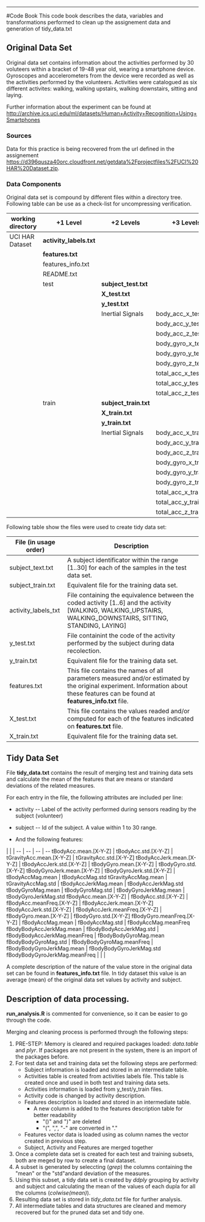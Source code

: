 ***
#Code Book
This code book describes the data, variables and transformations performed to clean up the assignement data and generation of tidy_data.txt

## Original Data Set
Original data set contains information about the activities performed by 30 voluteers within a bracket of 19-48 year old, wearing a smartphone device. Gyroscopes and accelerometers from the device were recorded as well as the activities performed by the volunteers. Activities were catalogued as six different activites: walking, walking upstairs, walking downstairs, sitting and laying.

Further information about the experiment can be found at http://archive.ics.uci.edu/ml/datasets/Human+Activity+Recognition+Using+Smartphones

### Sources
Data for this practice is being recovered from the url defined in the assignement https://d396qusza40orc.cloudfront.net/getdata%2Fprojectfiles%2FUCI%20HAR%20Dataset.zip. 

### Data Components
Original data set is compound by different files within a directory tree. Following table can be use as a check-list for uncompressing verification.

working directory | +1 Level            | +2 Levels         | +3 Levels
----------------- | ------------------- | ----------------- | ---------------------
UCI HAR Dataset   | __activity_labels.txt__ |                   |  
                  | __features.txt__        |                   |
                  | features_info.txt   |                   |
                  | README.txt          |                   |
                  | test                | __subject_test.txt__  |
                  |                     | __X_test.txt__        |
                  |                     | __y_test.txt__        |
                  |                     | Inertial Signals  | body_acc_x_test.txt
                  |                     |                   | body_acc_y_test.txt
                  |                     |                   | body_acc_z_test.txt
                  |                     |                   | body_gyro_x_test.txt
                  |                     |                   | body_gyro_y_test.txt
                  |                     |                   | body_gyro_z_test.txt
                  |                     |                   | total_acc_x_test.txt
                  |                     |                   | total_acc_y_test.txt
                  |                     |                   | total_acc_z_test.txt
                  | train               | __subject_train.txt__ |
                  |                     | __X_train.txt__       |
                  |                     | __y_train.txt__       |
                  |                     | Inertial Signals  | body_acc_x_train.txt
                  |                     |                   | body_acc_y_train.txt
                  |                     |                   | body_acc_z_train.txt
                  |                     |                   | body_gyro_x_train.txt
                  |                     |                   | body_gyro_y_train.txt
                  |                     |                   | body_gyro_z_train.txt
                  |                     |                   | total_acc_x_train.txt
                  |                     |                   | total_acc_y_train.txt
                  |                     |                   | total_acc_z_train.txt


Following table show the files were used to create tidy data set:

File (in usage order)    | Description
------------------------ | -----------
subject_text.txt | A subject identificator within the range [1..30] for each of the samples in the test data set.
subject_train.txt | Equivalent file for the training data set.
activity_labels_txt | File containing the equivalence between the coded activity [1..6] and the activity [WALKING, WALKING_UPSTAIRS, WALKING_DOWNSTAIRS, SITTING, STANDING, LAYING]
y_test.txt | File containint the code of the activity performed by the subject during data recolection.
y_train.txt | Equivalent file for the training data set.
features.txt | This file contains the names of all parameters measured and/or estimated by the original experiment. Information about these features can be found at __features_info.txt__ file.
X_test.txt | This file contains the values readed and/or computed for each of the features indicated on __features.txt__ file. 
X_train.txt | Equivalent file for the training data set.

## Tidy Data Set
File __tidy_data.txt__ contains the result of merging test and training data sets and calculate the mean of the features that are means or standard deviations of the related measures.

For each entry in the file, the following attributes are included per line:

* activity -- Label of the activity performed during sensors reading by the subject (volunteer)
* subject -- Id of the subject. A value within 1 to 30 range.

* And the following features:

 | | | 
 -- | -- | -- | --
tBodyAcc.mean.[X-Y-Z] | tBodyAcc.std.[X-Y-Z] | tGravityAcc.mean.[X-Y-Z] | tGravityAcc.std.[X-Y-Z] 
tBodyAccJerk.mean.[X-Y-Z] | tBodyAccJerk.std.[X-Y-Z] | tBodyGyro.mean.[X-Y-Z] | tBodyGyro.std.[X-Y-Z]
tBodyGyroJerk.mean.[X-Y-Z] | tBodyGyroJerk.std.[X-Y-Z] | tBodyAccMag.mean | tBodyAccMag.std 
tGravityAccMag.mean | tGravityAccMag.std  | tBodyAccJerkMag.mean  | tBodyAccJerkMag.std
tBodyGyroMag.mean  | tBodyGyroMag.std | tBodyGyroJerkMag.mean | tBodyGyroJerkMag.std
fBodyAcc.mean.[X-Y-Z] | fBodyAcc.std.[X-Y-Z] | fBodyAcc.meanFreq.[X-Y-Z] | fBodyAccJerk.mean.[X-Y-Z]
fBodyAccJerk.std.[X-Y-Z] | fBodyAccJerk.meanFreq.[X-Y-Z] | fBodyGyro.mean.[X-Y-Z] | fBodyGyro.std.[X-Y-Z]
fBodyGyro.meanFreq.[X-Y-Z] | fBodyAccMag.mean  | fBodyAccMag.std  | fBodyAccMag.meanFreq
fBodyBodyAccJerkMag.mean |  fBodyBodyAccJerkMag.std  | fBodyBodyAccJerkMag.meanFreq | fBodyBodyGyroMag.mean
fBodyBodyGyroMag.std  | fBodyBodyGyroMag.meanFreq | fBodyBodyGyroJerkMag.mean  | fBodyBodyGyroJerkMag.std
fBodyBodyGyroJerkMag.meanFreq | | |

A complete description of the nature of the value store in the original data set can be found in __features_info.txt__ file. In tidy dataset this value is an average (mean) of the original data set values by activity and subject.

## Description of data processing.

__run_analysis.R__ is commented for convenience, so it can be easier to go through the code. 

Merging and cleaning process is performed through the following steps:

1. PRE-STEP: Memory is cleared and required packages loaded: _data.table_ and _plyr_. If packages are not present in the system, there is an import of the packages before.
2. For test data set and training data set the following steps are performed:
   + Subject information is loaded and stored in an intermediate table.
   + Activities table is created from activities labels file. This table is created once and used in both test and training data sets.
   + Activities information is loaded from y_test/y_train files. 
   + Activity code is changed by activity description.
   + Features description is loaded and stored in an intermediate table.
       + A new column is added to the features description table for better readability 
	      + "()" and ")" are deleted
		  + "(", ",", "-" are converted in "."
   + Features vector data is loaded using as column names the vector created in previous step.
   + Subject, Activity and Features are merged together 
3. Once a complete data set is created for each test and training subsets, both are meged by row to create a final dataset.
4. A subset is generated by seleccting (_grep_) the columns containing the "mean" or the "std"andard deviation of the measures.
5. Using this subset, a tidy data set is created by _ddply_ grouping by activity and subject and calculating the mean of the values of each dupla for all the columns (_colwise(mean)_).
6. Resulting data set is stored in _tidy_data.txt_ file for further analysis.
7. All intermediate tables and data structures are cleaned and memory recovered but for the pruned data set and tidy one.
